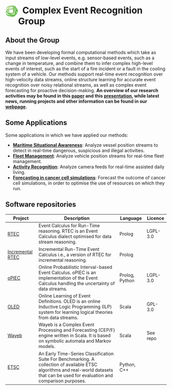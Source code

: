 # <img align="left" src="figures/cer_logo.png" width="40"> &nbsp; Complex Event Recognition Group 

## About the Group
We have been developing formal computational methods which take as input streams of low-level
events, e.g. sensor-based events, such as a change in temperature, and combine them to infer
complex high-level events of interest, such as the start of a fire incident or a fault in the
cooling system of a vehicle. Our methods support real-time event recognition over high-velocity
data streams, online structure learning for accurate event recognition over noisy relational
streams, as well as complex event forecasting for proactive decision-making.
**An overview of our research activities may be found in this [paper](https://sigmodrecord.org/publications/sigmodRecord/1806/pdfs/09_Centers_Alevizos.pdf)
and this [presentation](http://cer.iit.demokritos.gr/blog/talks/cer/), while latest news, running projects and other information can be found in our [webpage](https://cer.iit.demokritos.gr/).**

## Some Applications
Some applications in which we have applied our methods:

 - **[Maritime Situational Awareness](http://cer.iit.demokritos.gr/blog/applications/maritime_surveillance/)**: Analyze vessel position streams to detect in real-time dangerous, suspicious and illegal activities.
 - **[Fleet Management](http://cer.iit.demokritos.gr/blog/applications/fleet_management/)**: Analyze vehicle position streams for real-time fleet management.
 - **[Activity Recognition](http://cer.iit.demokritos.gr/blog/applications/activity_recognition/)**:  Analyze camera feeds for real-time assisted daily living.
 - **[Forecasting in cancer cell simulations](http://cer.iit.demokritos.gr/blog/applications/life_sciences/)**: Forecast the outcome of cancer cell simulations, in order to optimise the use of resources on which they run.

## Software repositories
 
| Project                                                          | Description                                                                                                                                                                            | Language      | Licence  |
|------------------------------------------------------------------|----------------------------------------------------------------------------------------------------------------------------------------------------------------------------------------|---------------|----------|
| [RTEC](https://github.com/aartikis/RTEC)                         | Event Calculus for Run-Time reasoning. RTEC is an Event Calculus dialect optimised for data stream reasoning.                                                                                                                                                | Prolog        | LGPL-3.0 |
| [Incremental RTEC](https://github.com/eftsilio/Incremental_RTEC) | Incremental Run-Time Event Calculus i.e., a version of RTEC for incremental reasoning.                                                                                                 | Prolog        |          |
| [oPIEC](https://github.com/Periklismant/oPIEC)                   | Online Probabilistic Interval-based Event Calculus. oPIEC is an implementation of the Event Calculus handling the uncertainty of data streams.                                         | Prolog, Python | LGPL-3.0 |
| [OLED](https://github.com/nkatzz/ORL)                            | Online Learning of Event Definitions. OLED is an online Inductive Logic Programming (ILP) system for learning logical theories from data streams.                                      | Scala         | GPL-3.0  |
| [Wayeb](https://github.com/ElAlev/Wayeb)                         | Wayeb is a Complex Event Processing and Forecasting (CEP/F) engine written in Scala. It is based on symbolic automata and Markov models.                                               | Scala         | See repo |
| [ETSC](https://github.com/xarakas/ETSC)                          | An Early Time-Series Classification Suite For Benchmarking. A collection of available ETSC algorithms and real-world datasets that can be used for evaluation and comparison purposes. | Python,<br> C++  |          |

